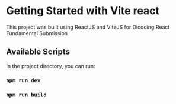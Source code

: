 # Getting Started with Vite react

This project was built using ReactJS and ViteJS for Dicoding React Fundamental Submission

## Available Scripts

In the project directory, you can run:

### `npm run dev`

### `npm run build`
